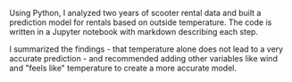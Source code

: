 Using Python, I analyzed two years of scooter rental data and built a prediction model for rentals based on outside temperature. The code is written in a Jupyter notebook with markdown describing each step. 

I summarized the findings - that temperature alone does not lead to a very accurate prediction - and recommended adding other variables like wind and "feels like" temperature to create a more accurate model.
